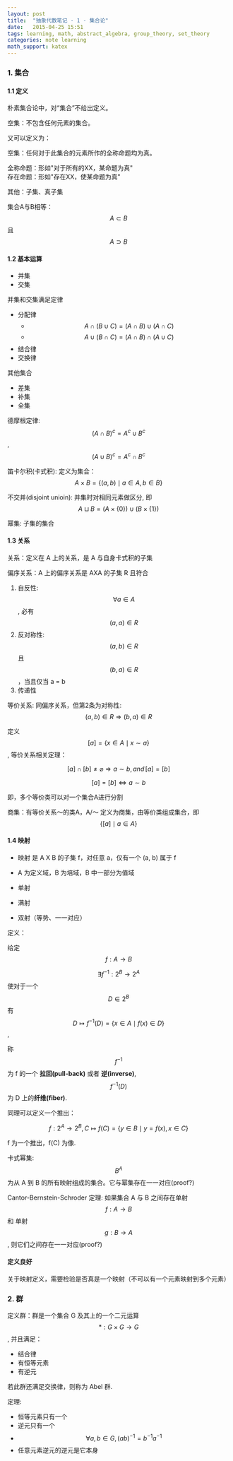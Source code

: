 ```yaml
---
layout: post
title:  "抽象代数笔记 - 1 - 集合论"
date:   2015-04-25 15:51
tags: learning, math, abstract_algebra, group_theory, set_theory
categories: note learning
math_support: katex
---
```


### 1. 集合

#### 1.1 定义

朴素集合论中，对“集合”不给出定义。

空集：不包含任何元素的集合。

又可以定义为：

空集：任何对于此集合的元素所作的全称命题均为真。

全称命题：形如"对于所有的XX，某命题为真"   
存在命题：形如"存在XX，使某命题为真"

其他：子集、真子集

集合A与B相等：$$ A \subset B $$ 且 $$ A \supset B $$

#### 1.2 基本运算

* 并集
* 交集

并集和交集满足定律

* 分配律
    * $$ A \cap (B \cup C) = (A \cap B) \cup (A \cap C) $$
    * $$ A \cup (B \cap C) = (A \cap B) \cap (A \cup C) $$
* 结合律
* 交换律

其他集合 

* 差集
* 补集
* 全集

德摩根定律: $$ (A \cap B)^c = A^c \cup B^c $$, $$ (A \cup B)^c = A^c \cap B^c $$

笛卡尔积(卡式积): 定义为集合：$$ A \times B = \{(a, b) \mid a \in A, b \in B\}  $$

不交并(disjoint unioin): 并集时对相同元素做区分, 即 $$ A \sqcup B = (A \times \{0\}) \cup (B \times \{1\}) $$

幂集: 子集的集合

#### 1.3 关系

关系：定义在 A 上的关系，是 A 与自身卡式积的子集

偏序关系：A 上的偏序关系是 AXA 的子集 R 且符合

1. 自反性: $$ \forall a \in A $$, 必有 $$ (a, a) \in R $$
2. 反对称性: $$ (a, b) \in  R $$  且 $$ (b, a) \in R $$，当且仅当 a = b
3. 传递性

等价关系: 同偏序关系，但第2条为对称性: $$ (a, b) \in R \Rightarrow (b, a) \in R $$

定义 $$ [a] = \{ x \in A \mid x \sim a \} $$, 等价关系相关定理：

$$ [a] \cap [b] \neq \varnothing \Rightarrow a \sim b, and \, [a] = [b] $$

$$ [a] = [b] \Leftrightarrow a \sim b $$

即，多个等价类可以对一个集合A进行分割

商集：有等价关系～的类A，A/～ 定义为商集，由等价类组成集合，即 $$ \{[a] \mid a \in A \} $$

#### 1.4 映射

* 映射 是 A X B 的子集 f，对任意 a，仅有一个 (a, b) 属于 f
* A 为定义域，B 为培域，B 中一部分为值域

* 单射
* 满射
* 双射（等势、一一对应）

定义：

给定 $$ f: A \rightarrow B $$

$$ \exists f^{-1}: 2^B \rightarrow 2^A $$ 使对于一个 $$ D \in 2^B $$ 有 $$ D \mapsto f^{-1}(D) = \{ x \in A \mid f(x) \in D \} $$,

称 $$ f^{-1} $$ 为 f 的一个 **拉回(pull-back)** 或者 **逆(inverse)**, $$f^{-1}(D)$$ 为 D 上的**纤维(fiber)**.

同理可以定义一个推出：

$$ f:2^A \rightarrow 2^B, \, C \mapsto f(C) = \{ y \in B \mid y = f(x),\, x \in C\} $$

f 为一个推出，f(C) 为像.

卡式幂集: $$ B^A $$ 为从 A 到 B 的所有映射组成的集合。它与幂集存在一一对应(proof?)

Cantor-Bernstein-Schroder 定理: 如果集合 A 与 B 之间存在单射 $$ f : A \rightarrow B $$ 和 单射 $$ g: B \rightarrow A $$, 则它们之间存在一一对应(proof?)

#### 定义良好

关于映射定义，需要检验是否真是一个映射（不可以有一个元素映射到多个元素）

### 2. 群

定义群：群是一个集合 G 及其上的一个二元运算 $$ *: G \times G \rightarrow G $$, 并且满足：

* 结合律
* 有恒等元素
* 有逆元

若此群还满足交换律，则称为 Abel 群.

定理:

* 恒等元素只有一个
* 逆元只有一个
* $$ \forall a, b \in G, \, (ab)^{-1} = b^{-1}a^{-1} $$
* 任意元素逆元的逆元是它本身


